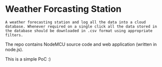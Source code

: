 # Weather Forcasting Station

```
A weather forecasting station and log all the data into a cloud database. Whenever required on a single click all the data stored in the database should be downloaded in .csv format using appropriate filters.
```

The repo contains NodeMCU source code and web application (written in node.js).

This is a simple PoC :)